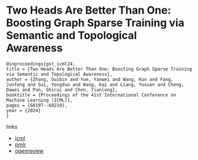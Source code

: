 # Two Heads Are Better Than One: Boosting Graph Sparse Training via Semantic and Topological Awareness

```
@inproceedings{gst_icml24,
title = {Two Heads Are Better Than One: Boosting Graph Sparse Training via Semantic and Topological Awareness},
author = {Zhang, Guibin and Yue, Yanwei and Wang, Kun and Fang, Junfeng and Sui, Yongduo and Wang, Kai and Liang, Yuxuan and Cheng, Dawei and Pan, Shirui and Chen, Tianlong},
booktitle = {Proceedings of the 41st International Conference on Machine Learning (ICML)},
pages = {60197--60219},
year = {2024}
}
```

links
- [icml](https://icml.cc/Conferences/2024/Schedule?showEvent=33882)
- [pmlr](https://proceedings.mlr.press/v235/zhang24bx.html)
- [openreview](https://openreview.net/forum?id=WDgV1BJEW0)
